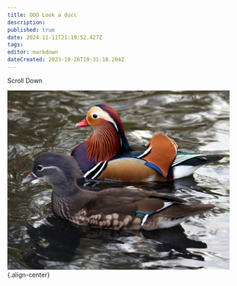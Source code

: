 ```yaml
---
title: OOO Look a ducc
description: 
published: true
date: 2024-11-11T21:19:52.427Z
tags: 
editor: markdown
dateCreated: 2023-10-26T19:31:18.204Z
---
```


<div id="fake"></div>
Scroll Down

![mandarin_ducks.jpg](/mandarin_ducks.jpg){.align-center}